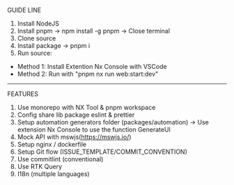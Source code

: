 GUIDE LINE
1. Install NodeJS
2. Install pnpm -> npm install -g pnpm -> Close terminal
3. Clone source 
4. Install package -> pnpm i
5. Run source: 
  - Method 1: Install Extention Nx Console with VSCode
  - Method 2: Run with  "pnpm nx run web:start:dev"
--------------------------------------------------------------

FEATURES
1. Use monorepo with NX Tool & pnpm workspace
2. Config share lib package eslint & prettier 
3. Setup automation generators folder (packages/automation) -> Use extension Nx Console to use the function GenerateUI
4. Mock API with mswjs(https://mswjs.io/)
5. Setup nginx / dockerfile
6. Setup Git flow (ISSUE_TEMPLATE/COMMIT_CONVENTION)
7. Use commitlint (conventional)
8. Use RTK Query
9. I18n (multiple languages)

